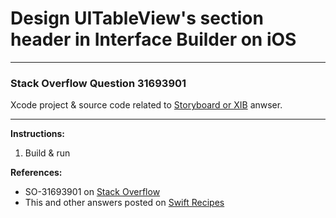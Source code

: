 # Design UITableView's section header in Interface Builder on iOS

---

### Stack Overflow Question 31693901
Xcode project & source code related to [Storyboard or XIB](http://stackoverflow.com/a/32261262/218152) anwser.

---

**Instructions:**

1. Build & run

**References:**

- SO-31693901 on [Stack Overflow](http://stackoverflow.com/questions/31693901/design-uitableviews-section-header-in-interface-builder)
- This and other answers posted on [Swift Recipes](http://swiftarchitect.com/recipes/)

